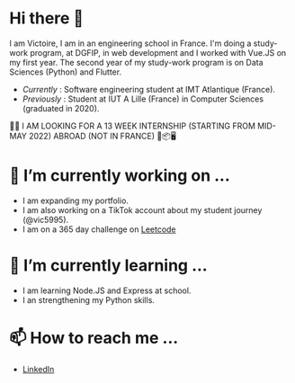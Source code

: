 # Hi there 👋

I am Victoire, I am in an engineering school in France. I'm doing a study-work program, at DGFIP, in web development and I worked with Vue.JS on my first year.
The second year of my study-work program is on Data Sciences (Python) and Flutter.

* *Currently* : Software engineering student at IMT Atlantique (France).
* *Previously* : Student at IUT A Lille (France) in Computer Sciences (graduated in 2020).

🚨🚨 I AM LOOKING FOR A 13 WEEK INTERNSHIP (STARTING FROM MID-MAY 2022) ABROAD (NOT IN FRANCE) 📱📦🖥

# 🔭 I’m currently working on ...

* I am expanding my portfolio.
* I am also working on a TikTok account about my student journey (@vic5995).
* I am on a 365 day challenge on [Leetcode](https://leetcode.com/Vic5995/)

# 🌱 I’m currently learning ...

* I am learning Node.JS and Express at school.
* I an strengthening my Python skills.

# 📫 How to reach me ...

* [LinkedIn](https://www.linkedin.com/in/victoire-lenglart/)
<!--
**Vic5995/Vic5995** is a ✨ _special_ ✨ repository because its `README.md` (this file) appears on your GitHub profile.

Here are some ideas to get you started:

- 🔭 I’m currently working on ...
- 🌱 I’m currently learning ...
- 👯 I’m looking to collaborate on ...
- 🤔 I’m looking for help with ...
- 💬 Ask me about ...
- 📫 How to reach me: ...
- 😄 Pronouns: ...
- ⚡ Fun fact: ...
-->
